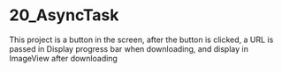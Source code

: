 # 20_AsyncTask
This project is a button in the screen, after the button is clicked, a URL is passed in Display progress bar when downloading, and display in ImageView after downloading
